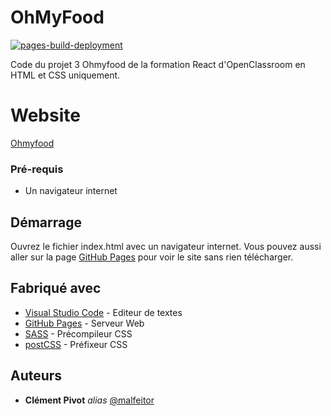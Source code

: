 # OhMyFood

[![pages-build-deployment](https://github.com/Clement-Pivot/ohmyfood/actions/workflows/pages/pages-build-deployment/badge.svg)](https://github.com/Clement-Pivot/ohmyfood/actions/workflows/pages/pages-build-deployment)

Code du projet 3 Ohmyfood de la formation React d'OpenClassroom en HTML et CSS uniquement.

# Website
[Ohmyfood](https://Clement-Pivot.github.io/ohmyfood/)

### Pré-requis

- Un navigateur internet

## Démarrage

Ouvrez le fichier index.html avec un navigateur internet.
Vous pouvez aussi aller sur la page [GitHub Pages](https://Clement-Pivot.github.io/ohmyfood/) pour voir le site sans rien télécharger.

## Fabriqué avec

* [Visual Studio Code](https://code.visualstudio.com/) - Editeur de textes
* [GitHub Pages](https://pages.github.com/) - Serveur Web
* [SASS](https://sass-lang.com/) - Précompileur CSS
* [postCSS](https://www.npmjs.com/package/postcss-prefixer) - Préfixeur CSS

## Auteurs

* **Clément Pivot** _alias_ [@malfeitor](https://github.com/Clement-Pivot)
